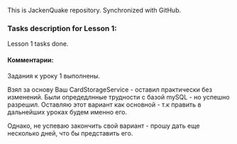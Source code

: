 This is JackenQuake repository.
Synchronized with GitHub.

### Tasks description for Lesson 1:

Lesson 1 tasks done.

#### Комментарии:

Задания к уроку 1 выполнены.

Взял за основу Ваш CardStorageService - оставил практически без изменений. Были опредедлнные трудности с базой mySQL - но успешно разрешил.
Оставляю этот вариант как основной - т.к править в дальнейших уроках будем именно его.

Однако, не успеваю закончить свой вариант - прошу дать еще несколько дней, что бы представить его.